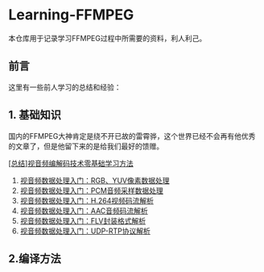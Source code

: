 # Learning-FFMPEG

本仓库用于记录学习FFMPEG过程中所需要的资料，利人利己。

## 前言

这里有一些前人学习的总结和经验：



## 1. 基础知识

国内的FFMPEG大神肯定是绕不开已故的雷霄骅，这个世界已经不会再有他优秀的文章了，但是他留下来的是给我们最好的馈赠。

[[总结]视音频编解码技术零基础学习方法](http://blog.csdn.net/leixiaohua1020/article/details/18893769)
1. [视音频数据处理入门：RGB、YUV像素数据处理](http://blog.csdn.net/leixiaohua1020/article/details/50534150) 
2. [视音频数据处理入门：PCM音频采样数据处理](http://blog.csdn.net/leixiaohua1020/article/details/50534316)
3. [视音频数据处理入门：H.264视频码流解析](http://blog.csdn.net/leixiaohua1020/article/details/50534369)
4. [视音频数据处理入门：AAC音频码流解析](http://blog.csdn.net/leixiaohua1020/article/details/50535042)
5. [视音频数据处理入门：FLV封装格式解析](http://blog.csdn.net/leixiaohua1020/article/details/50535082)
6. [视音频数据处理入门：UDP-RTP协议解析](http://blog.csdn.net/leixiaohua1020/article/details/50535230)

## 2.编译方法

